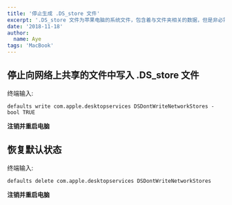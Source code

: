 ```yaml
---
title: '停止生成 .DS_store 文件'
excerpt: '.DS_store 文件为苹果电脑的系统文件，包含着与文件夹相关的数据，但是非必需文件'
date: '2018-11-18'
author:
  name: Aye
tags: 'MacBook'
---
```


## 停止向网络上共享的文件中写入 .DS_store 文件

终端输入:

```
defaults write com.apple.desktopservices DSDontWriteNetworkStores -bool TRUE
```

**注销并重启电脑**

## 恢复默认状态

终端输入:

```
defaults delete com.apple.desktopservices DSDontWriteNetworkStores
```
**注销并重启电脑**